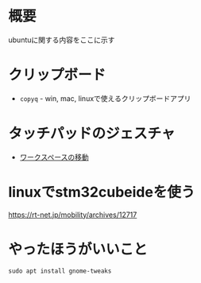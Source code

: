 # 概要
ubuntuに関する内容をここに示す

# クリップボード
- `copyq` - win, mac, linuxで使えるクリップボードアプリ

# タッチパッドのジェスチャ
- [ワークスペースの移動](https://namileriblog.com/linux/libinput-gestures-setup_trackpad/#i-13)

# linuxでstm32cubeideを使う
https://rt-net.jp/mobility/archives/12717

# やったほうがいいこと
```bash:やったほうが良いこと
sudo apt install gnome-tweaks
```